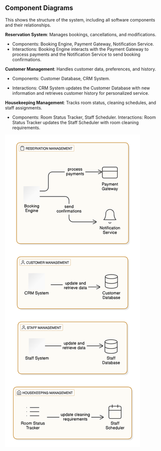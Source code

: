 ## Component Diagrams

This shows the structure of the system, including all software components and their relationships.  

**Reservation System**: Manages bookings, cancellations, and modifications. 

 - Components: Booking Engine, Payment Gateway, Notification Service.
 - Interactions: Booking Engine interacts with the Payment Gateway to
   process payments and the Notification Service to send booking
   confirmations.

**Customer Management**: Handles customer data, preferences, and history. 

 - Components: Customer Database, CRM System.

 - Interactions: CRM System updates the Customer Database with new
   information and retrieves customer history for personalized service.

**Housekeeping Management**: Tracks room status, cleaning schedules, and staff assignments.

 - Components: Room Status Tracker, Staff Scheduler. Interactions: Room
   Status Tracker updates the Staff Scheduler with room cleaning
   requirements.

![alt text](cd.png)
